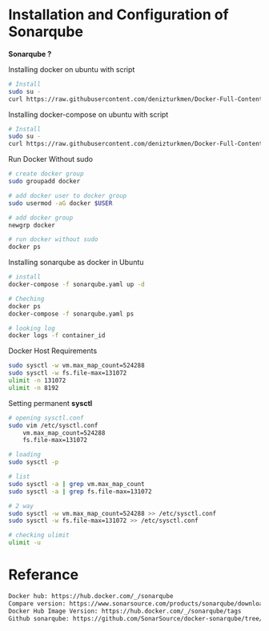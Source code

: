 # Installation and Configuration of Sonarqube

**Sonarqube ?**
 
Installing docker on ubuntu with script
``` bash
# Install
sudo su -
curl https://raw.githubusercontent.com/denizturkmen/Docker-Full-Content-Notes/main/Installing%20useful%20tools/Sonarqube/docker-install.sh | bash

```

Installing docker-compose on ubuntu with script
``` bash
# Install
sudo su -
curl https://raw.githubusercontent.com/denizturkmen/Docker-Full-Content-Notes/main/Installing%20useful%20tools/Sonarqube/docker-compose-install.sh | bash

```

Run Docker Without sudo
``` bash
# create docker group
sudo groupadd docker

# add docker user to docker group
sudo usermod -aG docker $USER

# add docker group
newgrp docker

# run docker without sudo
docker ps
```


Installing sonarqube as docker in Ubuntu
``` bash
# install
docker-compose -f sonarqube.yaml up -d 

# Cheching
docker ps 
docker-compose -f sonarqube.yaml ps

# looking log
docker logs -f container_id

```

Docker Host Requirements
``` bash
sudo sysctl -w vm.max_map_count=524288
sudo sysctl -w fs.file-max=131072
ulimit -n 131072
ulimit -n 8192

```

Setting permanent **sysctl**
``` bash
# opening sysctl.conf
sudo vim /etc/sysctl.conf
    vm.max_map_count=524288
    fs.file-max=131072

# loading
sudo sysctl -p

# list
sudo sysctl -a | grep vm.max_map_count
sudo sysctl -a | grep fs.file-max=131072

# 2 way
sudo sysctl -w vm.max_map_count=524288 >> /etc/sysctl.conf
sudo sysctl -w fs.file-max=131072 >> /etc/sysctl.conf

# checking ulimit
ulimit -u

```











# Referance
``` bash
Docker hub: https://hub.docker.com/_/sonarqube
Compare version: https://www.sonarsource.com/products/sonarqube/downloads/
Docker Hub Image Version: https://hub.docker.com/_/sonarqube/tags
Github sonarqube: https://github.com/SonarSource/docker-sonarqube/tree/master

```